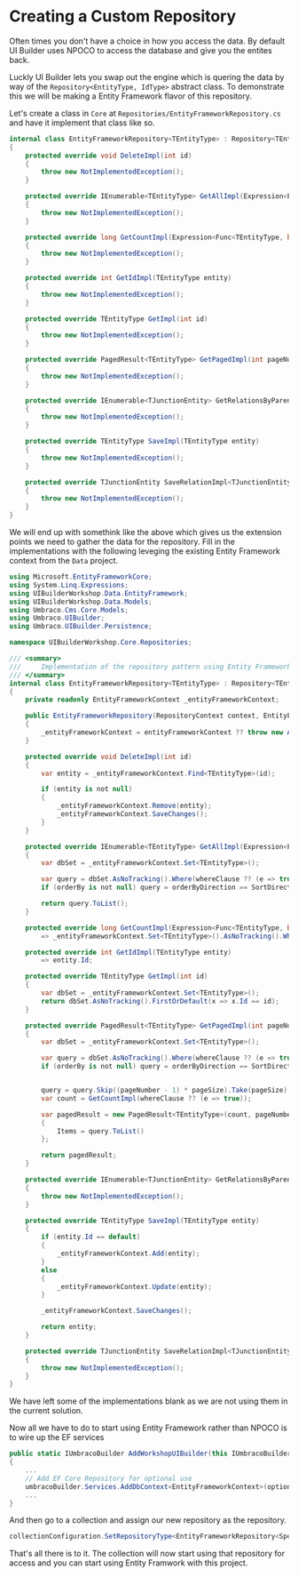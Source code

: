 # Creating a Custom Repository
Often times you don't have a choice in how you access the data. By default UI Builder uses NPOCO to access the database and give you the entites back.

Luckly UI Builder lets you swap out the engine which is quering the data by way of the `Repository<EntityType, IdType>` abstract class. To demonstrate this we will be making a Entity Framework flavor of this repository.

Let's create a class in `Core` at `Repositories/EntityFrameworkRepository.cs` and have it implement that class like so. 

```csharp
internal class EntityFrameworkRepository<TEntityType> : Repository<TEntityType, int>
{
    protected override void DeleteImpl(int id)
    {
        throw new NotImplementedException();
    }

    protected override IEnumerable<TEntityType> GetAllImpl(Expression<Func<TEntityType, bool>>? whereClause = null, Expression<Func<TEntityType, object>>? orderBy = null, SortDirection orderByDirection = SortDirection.Ascending)
    {
        throw new NotImplementedException();
    }

    protected override long GetCountImpl(Expression<Func<TEntityType, bool>> whereClause)
    {
        throw new NotImplementedException();
    }

    protected override int GetIdImpl(TEntityType entity)
    {
        throw new NotImplementedException();
    }

    protected override TEntityType GetImpl(int id)
    {
        throw new NotImplementedException();
    }

    protected override PagedResult<TEntityType> GetPagedImpl(int pageNumber, int pageSize, Expression<Func<TEntityType, bool>>? whereClause = null, Expression<Func<TEntityType, object>>? orderBy = null, SortDirection orderByDirection = SortDirection.Ascending)
    {
        throw new NotImplementedException();
    }

    protected override IEnumerable<TJunctionEntity> GetRelationsByParentIdImpl<TJunctionEntity>(int parentId, string relationAlias)
    {
        throw new NotImplementedException();
    }

    protected override TEntityType SaveImpl(TEntityType entity)
    {
        throw new NotImplementedException();
    }

    protected override TJunctionEntity SaveRelationImpl<TJunctionEntity>(TJunctionEntity entity)
    {
        throw new NotImplementedException();
    }
}

```

We will end up with somethink like the above which gives us the extension points we need to gather the data for the repository. Fill in the implementations with the following leveging the existing Entity Framework context from the `Data` project.

```csharp
using Microsoft.EntityFrameworkCore;
using System.Linq.Expressions;
using UIBuilderWorkshop.Data.EntityFramework;
using UIBuilderWorkshop.Data.Models;
using Umbraco.Cms.Core.Models;
using Umbraco.UIBuilder;
using Umbraco.UIBuilder.Persistence;

namespace UIBuilderWorkshop.Core.Repositories;

/// <summary>
///     Implementation of the repository pattern using Entity Framework Core as the data access technology.
/// </summary>
internal class EntityFrameworkRepository<TEntityType> : Repository<TEntityType, int> where TEntityType : ModelBase
{
    private readonly EntityFrameworkContext _entityFrameworkContext;

    public EntityFrameworkRepository(RepositoryContext context, EntityFrameworkContext entityFrameworkContext) : base(context)
    {
        _entityFrameworkContext = entityFrameworkContext ?? throw new ArgumentNullException(nameof(entityFrameworkContext));
    }

    protected override void DeleteImpl(int id)
    {
        var entity = _entityFrameworkContext.Find<TEntityType>(id);

        if (entity is not null)
        {
            _entityFrameworkContext.Remove(entity);
            _entityFrameworkContext.SaveChanges();
        }
    }

    protected override IEnumerable<TEntityType> GetAllImpl(Expression<Func<TEntityType, bool>>? whereClause = null, Expression<Func<TEntityType, object>>? orderBy = null, SortDirection orderByDirection = SortDirection.Ascending)
    {
        var dbSet = _entityFrameworkContext.Set<TEntityType>();

        var query = dbSet.AsNoTracking().Where(whereClause ?? (e => true));
        if (orderBy is not null) query = orderByDirection == SortDirection.Ascending ? query.OrderBy(orderBy) : query.OrderByDescending(orderBy);

        return query.ToList();
    }

    protected override long GetCountImpl(Expression<Func<TEntityType, bool>> whereClause)
        => _entityFrameworkContext.Set<TEntityType>().AsNoTracking().Where(whereClause ?? (e => true)).LongCount();

    protected override int GetIdImpl(TEntityType entity)
        => entity.Id;

    protected override TEntityType GetImpl(int id)
    {
        var dbSet = _entityFrameworkContext.Set<TEntityType>();
        return dbSet.AsNoTracking().FirstOrDefault(x => x.Id == id);
    }

    protected override PagedResult<TEntityType> GetPagedImpl(int pageNumber, int pageSize, Expression<Func<TEntityType, bool>>? whereClause = null, Expression<Func<TEntityType, object>>? orderBy = null, SortDirection orderByDirection = SortDirection.Ascending)
    {
        var dbSet = _entityFrameworkContext.Set<TEntityType>();

        var query = dbSet.AsNoTracking().Where(whereClause ?? (e => true));
        if (orderBy is not null) query = orderByDirection == SortDirection.Ascending ? query.OrderBy(orderBy) : query.OrderByDescending(orderBy);


        query = query.Skip((pageNumber - 1) * pageSize).Take(pageSize);
        var count = GetCountImpl(whereClause ?? (e => true));

        var pagedResult = new PagedResult<TEntityType>(count, pageNumber, pageSize)
        {
            Items = query.ToList()
        };

        return pagedResult;
    }

    protected override IEnumerable<TJunctionEntity> GetRelationsByParentIdImpl<TJunctionEntity>(int parentId, string relationAlias)
    {
        throw new NotImplementedException();
    }

    protected override TEntityType SaveImpl(TEntityType entity)
    {
        if (entity.Id == default)
        {
            _entityFrameworkContext.Add(entity);
        }
        else
        {
            _entityFrameworkContext.Update(entity);
        }

        _entityFrameworkContext.SaveChanges();

        return entity;
    }

    protected override TJunctionEntity SaveRelationImpl<TJunctionEntity>(TJunctionEntity entity)
    {
        throw new NotImplementedException();
    }
}

```

We have left some of the implementations blank as we are not using them in the current solution.

Now all we have to do to start using Entity Framework rather than NPOCO is to wire up the EF services

```csharp
public static IUmbracoBuilder AddWorkshopUIBuilder(this IUmbracoBuilder umbracoBuilder)
{
    ...
    // Add EF Core Repository for optional use
    umbracoBuilder.Services.AddDbContext<EntityFrameworkContext>(options => options.UseSqlServer(umbracoBuilder.Config.GetConnectionString("umbracoDbDSN")));
    ...
}
```

And then go to a collection and assign our new repository as the repository.

```csharp
collectionConfiguration.SetRepositoryType<EntityFrameworkRepository<Speaker>>();
```

That's all there is to it. The collection will now start using that repository for access and you can start using Entity Framwork with this project.